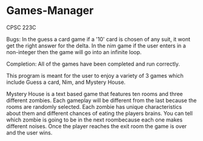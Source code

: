 # Games-Manager
CPSC 223C


Bugs: In the guess a card game if a '10' card is chosen of any suit, it wont get the right answer for the delta.
In the nim game if the user enters in a non-integer then the game will go into an infinite loop.

Completion: All of the games have been completed and run correctly.

This program is meant for the user to enjoy a variety of 3 games which include Guess a card, Nim, and Mystery House. 

Mystery House is a text based game that features ten rooms and three different zombies. Each gameplay will be different 
from the last because the rooms are randomly selected. Each zombie has unique characteristics about them and different 
chances of eating the players brains. You can tell which zombie is going to be in the next roombecause each one makes 
different noises. Once the player reaches the exit room the game is over and the user wins.
